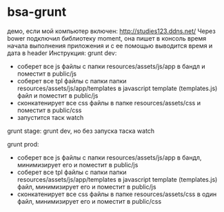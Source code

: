 # bsa-grunt 
демо, если мой компьютер включен: http://studies123.ddns.net/
Через bower подключил библиотеку moment, она пишет в консоль время начала выполнения приложения и с ее помощью выводится время и дата в header
Инструкция:
grunt dev:
 - соберет все js файлы с папки resources/assets/js/app в бандл и поместит в public/js
 - соберет все tpl файлы c папки папки resources/assets/js/app/templates в javascript template (templates.js) файл и поместит в public/js
 - сконкатенирует все css файлы в папке resources/assets/css и поместит в public/css
 - запустится таск watch


grunt stage: grunt dev, но без запуска таска watch

grunt prod:
 - соберет все js файлы с папки resources/assets/js/app в бандл, минимизирует его и поместит в public/js
 - соберет все tpl файлы c папки папки resources/assets/js/app/templates в javascript template (templates.js) файл, минимизирует его и поместит в public/js
 - сконкатенирует все css файлы в папке resources/assets/css в один файл, минимизирует его и поместит в public/css
